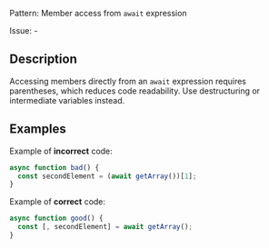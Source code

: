 Pattern: Member access from `await` expression

Issue: -

## Description

Accessing members directly from an `await` expression requires parentheses, which reduces code readability. Use destructuring or intermediate variables instead.

## Examples

Example of **incorrect** code:
```javascript
async function bad() {
  const secondElement = (await getArray())[1];
}
```

Example of **correct** code:
```javascript
async function good() {
  const [, secondElement] = await getArray();
}
```